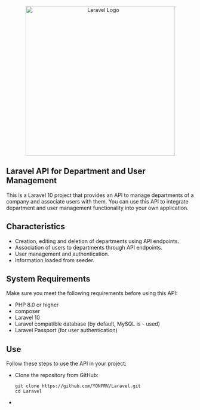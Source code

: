 <p align="center"><a href="https://laravel.com" target="_blank"><img src="https://raw.githubusercontent.com/laravel/art/master/logo-lockup/5%20SVG/2%20CMYK/1%20Full%20Color/laravel-logolockup-cmyk-red.svg" width="400" alt="Laravel Logo"></a></p>


## Laravel API for Department and User Management

This is a Laravel 10 project that provides an API to manage departments of a company and associate users with them. You can use this API to integrate department and user management functionality into your own application.

## Characteristics

- Creation, editing and deletion of departments using API endpoints.
- Association of users to departments through API endpoints.
- User management and authentication.
- Information loaded from seeder.

## System Requirements

Make sure you meet the following requirements before using this API:


- PHP 8.0 or higher
- composer
- Laravel 10
- Laravel compatible database (by default, MySQL is - used)
- Laravel Passport (for user authentication)

 ## Use
Follow these steps to use the API in your project:

- Clone the repository from GitHub:

      git clone https://github.com/YONFRV/Laravel.git
      cd Laravel
- 